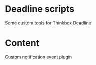 # Deadline scripts
 Some custom tools for Thinkbox Deadline
 
# Content

 Custom notification event plugin
